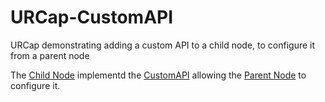 # URCap-CustomAPI
URCap demonstrating adding a custom API to a child node, to configure it from a parent node

The [Child Node](https://github.com/BomMadsen/URCap-CustomAPI/blob/master/com.jbm.urcap.customAPI/src/main/java/com/jbm/urcap/customAPI/impl/ChildProgramNodeContribution.java) implementd the [CustomAPI](https://github.com/BomMadsen/URCap-CustomAPI/blob/master/com.jbm.urcap.customAPI/src/main/java/com/jbm/urcap/customAPI/impl/MyCustomAPI.java) allowing the [Parent Node](https://github.com/BomMadsen/URCap-CustomAPI/blob/master/com.jbm.urcap.customAPI/src/main/java/com/jbm/urcap/customAPI/impl/ParentProgramNodeContribution.java) to configure it. 
